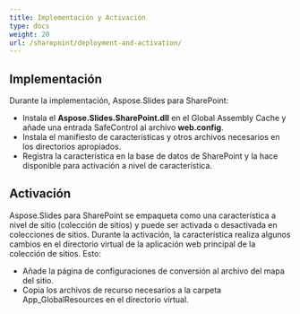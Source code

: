 ```yaml
---
title: Implementación y Activación
type: docs
weight: 20
url: /sharepoint/deployment-and-activation/
---
```


## **Implementación**
Durante la implementación, Aspose.Slides para SharePoint: 

- Instala el **Aspose.Slides.SharePoint.dll** en el Global Assembly Cache y añade una entrada SafeControl al archivo **web.config**.
- Instala el manifiesto de características y otros archivos necesarios en los directorios apropiados.
- Registra la característica en la base de datos de SharePoint y la hace disponible para activación a nivel de característica.
## **Activación**
Aspose.Slides para SharePoint se empaqueta como una característica a nivel de sitio (colección de sitios) y puede ser activada o desactivada en colecciones de sitios. Durante la activación, la característica realiza algunos cambios en el directorio virtual de la aplicación web principal de la colección de sitios. Esto: 

- Añade la página de configuraciones de conversión al archivo del mapa del sitio.
- Copia los archivos de recurso necesarios a la carpeta App_GlobalResources en el directorio virtual.